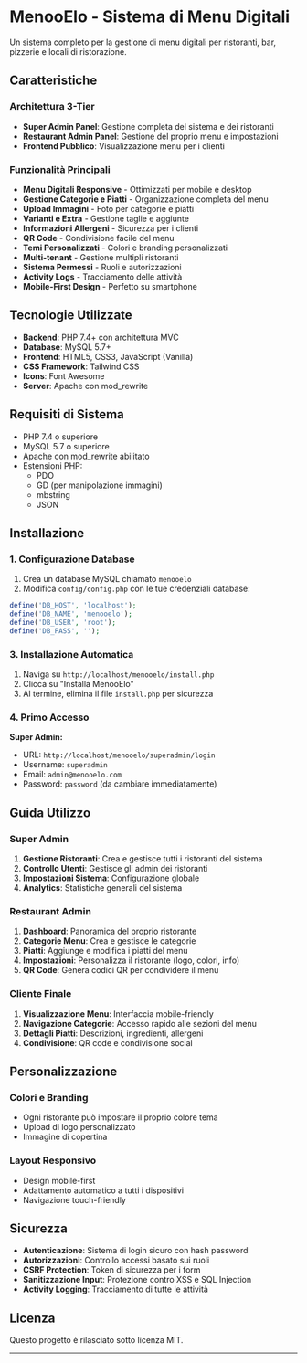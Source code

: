 # MenooElo - Sistema di Menu Digitali

Un sistema completo per la gestione di menu digitali per ristoranti, bar, pizzerie e locali di ristorazione.

##  Caratteristiche

### Architettura 3-Tier
- **Super Admin Panel**: Gestione completa del sistema e dei ristoranti
- **Restaurant Admin Panel**: Gestione del proprio menu e impostazioni
- **Frontend Pubblico**: Visualizzazione menu per i clienti

### Funzionalità Principali
- **Menu Digitali Responsive** - Ottimizzati per mobile e desktop
- **Gestione Categorie e Piatti** - Organizzazione completa del menu
- **Upload Immagini** - Foto per categorie e piatti
- **Varianti e Extra** - Gestione taglie e aggiunte
- **Informazioni Allergeni** - Sicurezza per i clienti
- **QR Code** - Condivisione facile del menu
- **Temi Personalizzati** - Colori e branding personalizzati
- **Multi-tenant** - Gestione multipli ristoranti
- **Sistema Permessi** - Ruoli e autorizzazioni
- **Activity Logs** - Tracciamento delle attività
- **Mobile-First Design** - Perfetto su smartphone

## Tecnologie Utilizzate

- **Backend**: PHP 7.4+ con architettura MVC
- **Database**: MySQL 5.7+
- **Frontend**: HTML5, CSS3, JavaScript (Vanilla)
- **CSS Framework**: Tailwind CSS
- **Icons**: Font Awesome
- **Server**: Apache con mod_rewrite

## Requisiti di Sistema

- PHP 7.4 o superiore
- MySQL 5.7 o superiore
- Apache con mod_rewrite abilitato
- Estensioni PHP:
  - PDO
  - GD (per manipolazione immagini)
  - mbstring
  - JSON

## Installazione

### 1. Configurazione Database
1. Crea un database MySQL chiamato `menooelo`
2. Modifica `config/config.php` con le tue credenziali database:
```php
define('DB_HOST', 'localhost');
define('DB_NAME', 'menooelo');
define('DB_USER', 'root');
define('DB_PASS', '');
```

### 3. Installazione Automatica
1. Naviga su `http://localhost/menooelo/install.php`
2. Clicca su "Installa MenooElo"
3. Al termine, elimina il file `install.php` per sicurezza

### 4. Primo Accesso
**Super Admin:**
- URL: `http://localhost/menooelo/superadmin/login`
- Username: `superadmin`
- Email: `admin@menooelo.com`
- Password: `password` (da cambiare immediatamente)

## Guida Utilizzo

### Super Admin
1. **Gestione Ristoranti**: Crea e gestisce tutti i ristoranti del sistema
2. **Controllo Utenti**: Gestisce gli admin dei ristoranti
3. **Impostazioni Sistema**: Configurazione globale
4. **Analytics**: Statistiche generali del sistema

### Restaurant Admin
1. **Dashboard**: Panoramica del proprio ristorante
2. **Categorie Menu**: Crea e gestisce le categorie
3. **Piatti**: Aggiunge e modifica i piatti del menu
4. **Impostazioni**: Personalizza il ristorante (logo, colori, info)
5. **QR Code**: Genera codici QR per condividere il menu

### Cliente Finale
1. **Visualizzazione Menu**: Interfaccia mobile-friendly
2. **Navigazione Categorie**: Accesso rapido alle sezioni del menu
3. **Dettagli Piatti**: Descrizioni, ingredienti, allergeni
4. **Condivisione**: QR code e condivisione social

## Personalizzazione

### Colori e Branding
- Ogni ristorante può impostare il proprio colore tema
- Upload di logo personalizzato
- Immagine di copertina

### Layout Responsivo
- Design mobile-first
- Adattamento automatico a tutti i dispositivi
- Navigazione touch-friendly

## Sicurezza

- **Autenticazione**: Sistema di login sicuro con hash password
- **Autorizzazioni**: Controllo accessi basato sui ruoli
- **CSRF Protection**: Token di sicurezza per i form
- **Sanitizzazione Input**: Protezione contro XSS e SQL Injection
- **Activity Logging**: Tracciamento di tutte le attività


## Licenza

Questo progetto è rilasciato sotto licenza MIT.

---

